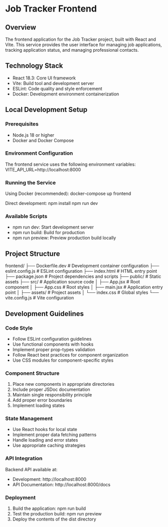 # Job Tracker Frontend

## Overview

The frontend application for the Job Tracker project, built with React and Vite. This service provides the user interface for managing job applications, tracking application status, and managing professional contacts.

## Technology Stack

- React 18.3: Core UI framework
- Vite: Build tool and development server
- ESLint: Code quality and style enforcement
- Docker: Development environment containerization

## Local Development Setup

### Prerequisites

- Node.js 18 or higher
- Docker and Docker Compose

### Environment Configuration

The frontend service uses the following environment variables:
VITE_API_URL=http://localhost:8000

### Running the Service

Using Docker (recommended):
docker-compose up frontend

Direct development:
npm install
npm run dev

### Available Scripts

- npm run dev: Start development server
- npm run build: Build for production
- npm run preview: Preview production build locally

## Project Structure

frontend/
├── Dockerfile.dev # Development container configuration
├── eslint.config.js # ESLint configuration
├── index.html # HTML entry point
├── package.json # Project dependencies and scripts
├── public/ # Static assets
├── src/ # Application source code
│ ├── App.jsx # Root component
│ ├── App.css # Root styles
│ ├── main.jsx # Application entry point
│ ├── assets/ # Project assets
│ └── index.css # Global styles
└── vite.config.js # Vite configuration

## Development Guidelines

### Code Style

- Follow ESLint configuration guidelines
- Use functional components with hooks
- Implement proper prop-types validation
- Follow React best practices for component organization
- Use CSS modules for component-specific styles

### Component Structure

1. Place new components in appropriate directories
2. Include proper JSDoc documentation
3. Maintain single responsibility principle
4. Add proper error boundaries
5. Implement loading states

### State Management

- Use React hooks for local state
- Implement proper data fetching patterns
- Handle loading and error states
- Use appropriate caching strategies

### API Integration

Backend API available at:

- Development: http://localhost:8000
- API Documentation: http://localhost:8000/docs

### Deployment

1. Build the application: npm run build
2. Test the production build: npm run preview
3. Deploy the contents of the dist directory
